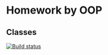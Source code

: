 # Homework by OOP
## Classes

[![Build status](https://ci.appveyor.com/api/projects/status/dpoa6ncd233h87ks?svg=true)](https://ci.appveyor.com/project/toha62/ajs-oop-classes)
